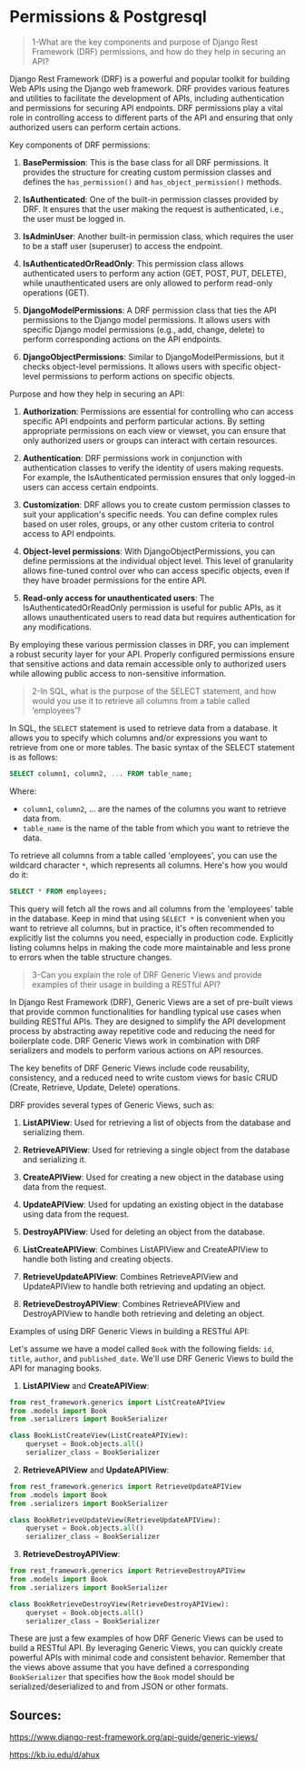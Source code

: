 # Permissions & Postgresql

>1-What are the key components and purpose of Django Rest Framework (DRF) permissions, and how do they help in securing an API?

Django Rest Framework (DRF) is a powerful and popular toolkit for building Web APIs using the Django web framework. DRF provides various features and utilities to facilitate the development of APIs, including authentication and permissions for securing API endpoints. DRF permissions play a vital role in controlling access to different parts of the API and ensuring that only authorized users can perform certain actions.

Key components of DRF permissions:

1. **BasePermission**: This is the base class for all DRF permissions. It provides the structure for creating custom permission classes and defines the `has_permission()` and `has_object_permission()` methods.

2. **IsAuthenticated**: One of the built-in permission classes provided by DRF. It ensures that the user making the request is authenticated, i.e., the user must be logged in.

3. **IsAdminUser**: Another built-in permission class, which requires the user to be a staff user (superuser) to access the endpoint.

4. **IsAuthenticatedOrReadOnly**: This permission class allows authenticated users to perform any action (GET, POST, PUT, DELETE), while unauthenticated users are only allowed to perform read-only operations (GET).

5. **DjangoModelPermissions**: A DRF permission class that ties the API permissions to the Django model permissions. It allows users with specific Django model permissions (e.g., add, change, delete) to perform corresponding actions on the API endpoints.

6. **DjangoObjectPermissions**: Similar to DjangoModelPermissions, but it checks object-level permissions. It allows users with specific object-level permissions to perform actions on specific objects.

Purpose and how they help in securing an API:

1. **Authorization**: Permissions are essential for controlling who can access specific API endpoints and perform particular actions. By setting appropriate permissions on each view or viewset, you can ensure that only authorized users or groups can interact with certain resources.

2. **Authentication**: DRF permissions work in conjunction with authentication classes to verify the identity of users making requests. For example, the IsAuthenticated permission ensures that only logged-in users can access certain endpoints.

3. **Customization**: DRF allows you to create custom permission classes to suit your application's specific needs. You can define complex rules based on user roles, groups, or any other custom criteria to control access to API endpoints.

4. **Object-level permissions**: With DjangoObjectPermissions, you can define permissions at the individual object level. This level of granularity allows fine-tuned control over who can access specific objects, even if they have broader permissions for the entire API.

5. **Read-only access for unauthenticated users**: The IsAuthenticatedOrReadOnly permission is useful for public APIs, as it allows unauthenticated users to read data but requires authentication for any modifications.

By employing these various permission classes in DRF, you can implement a robust security layer for your API. Properly configured permissions ensure that sensitive actions and data remain accessible only to authorized users while allowing public access to non-sensitive information.




>2-In SQL, what is the purpose of the SELECT statement, and how would you use it to retrieve all columns from a table called ‘employees’?

In SQL, the `SELECT` statement is used to retrieve data from a database. It allows you to specify which columns and/or expressions you want to retrieve from one or more tables. The basic syntax of the SELECT statement is as follows:

```sql
SELECT column1, column2, ... FROM table_name;
```

Where:
- `column1`, `column2`, ... are the names of the columns you want to retrieve data from.
- `table_name` is the name of the table from which you want to retrieve the data.

To retrieve all columns from a table called 'employees', you can use the wildcard character `*`, which represents all columns. Here's how you would do it:

```sql
SELECT * FROM employees;
```

This query will fetch all the rows and all columns from the 'employees' table in the database. Keep in mind that using `SELECT *` is convenient when you want to retrieve all columns, but in practice, it's often recommended to explicitly list the columns you need, especially in production code. Explicitly listing columns helps in making the code more maintainable and less prone to errors when the table structure changes.




>3-Can you explain the role of DRF Generic Views and provide examples of their usage in building a RESTful API?

In Django Rest Framework (DRF), Generic Views are a set of pre-built views that provide common functionalities for handling typical use cases when building RESTful APIs. They are designed to simplify the API development process by abstracting away repetitive code and reducing the need for boilerplate code. DRF Generic Views work in combination with DRF serializers and models to perform various actions on API resources.

The key benefits of DRF Generic Views include code reusability, consistency, and a reduced need to write custom views for basic CRUD (Create, Retrieve, Update, Delete) operations.

DRF provides several types of Generic Views, such as:

1. **ListAPIView**: Used for retrieving a list of objects from the database and serializing them.

2. **RetrieveAPIView**: Used for retrieving a single object from the database and serializing it.

3. **CreateAPIView**: Used for creating a new object in the database using data from the request.

4. **UpdateAPIView**: Used for updating an existing object in the database using data from the request.

5. **DestroyAPIView**: Used for deleting an object from the database.

6. **ListCreateAPIView**: Combines ListAPIView and CreateAPIView to handle both listing and creating objects.

7. **RetrieveUpdateAPIView**: Combines RetrieveAPIView and UpdateAPIView to handle both retrieving and updating an object.

8. **RetrieveDestroyAPIView**: Combines RetrieveAPIView and DestroyAPIView to handle both retrieving and deleting an object.

Examples of using DRF Generic Views in building a RESTful API:

Let's assume we have a model called `Book` with the following fields: `id`, `title`, `author`, and `published_date`. We'll use DRF Generic Views to build the API for managing books.

1. **ListAPIView** and **CreateAPIView**:
```python
from rest_framework.generics import ListCreateAPIView
from .models import Book
from .serializers import BookSerializer

class BookListCreateView(ListCreateAPIView):
    queryset = Book.objects.all()
    serializer_class = BookSerializer
```

2. **RetrieveAPIView** and **UpdateAPIView**:
```python
from rest_framework.generics import RetrieveUpdateAPIView
from .models import Book
from .serializers import BookSerializer

class BookRetrieveUpdateView(RetrieveUpdateAPIView):
    queryset = Book.objects.all()
    serializer_class = BookSerializer
```

3. **RetrieveDestroyAPIView**:
```python
from rest_framework.generics import RetrieveDestroyAPIView
from .models import Book
from .serializers import BookSerializer

class BookRetrieveDestroyView(RetrieveDestroyAPIView):
    queryset = Book.objects.all()
    serializer_class = BookSerializer
```

These are just a few examples of how DRF Generic Views can be used to build a RESTful API. By leveraging Generic Views, you can quickly create powerful APIs with minimal code and consistent behavior. Remember that the views above assume that you have defined a corresponding `BookSerializer` that specifies how the `Book` model should be serialized/deserialized to and from JSON or other formats.




## Sources:

https://www.django-rest-framework.org/api-guide/generic-views/

https://kb.iu.edu/d/ahux


